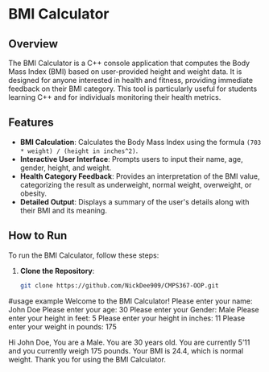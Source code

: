 # BMI Calculator

## Overview
The BMI Calculator is a C++ console application that computes the Body Mass Index (BMI) based on user-provided height and weight data. It is designed for anyone interested in health and fitness, providing immediate feedback on their BMI category. This tool is particularly useful for students learning C++ and for individuals monitoring their health metrics.

## Features
- **BMI Calculation**: Calculates the Body Mass Index using the formula `(703 * weight) / (height in inches^2)`.
- **Interactive User Interface**: Prompts users to input their name, age, gender, height, and weight.
- **Health Category Feedback**: Provides an interpretation of the BMI value, categorizing the result as underweight, normal weight, overweight, or obesity.
- **Detailed Output**: Displays a summary of the user's details along with their BMI and its meaning.

## How to Run
To run the BMI Calculator, follow these steps:

1. **Clone the Repository**:
   ```bash
   git clone https://github.com/NickDee909/CMPS367-OOP.git


#usage example
Welcome to the BMI Calculator!
Please enter your name: John Doe
Please enter your age: 30
Please enter your Gender: Male
Please enter your height in feet: 5
Please enter your height in inches: 11
Please enter your weight in pounds: 175

Hi John Doe,
You are a Male. You are 30 years old.
You are currently 5’11 and you currently weigh 175 pounds.
Your BMI is 24.4, which is normal weight.
Thank you for using the BMI Calculator.

#
